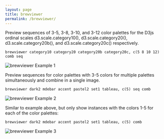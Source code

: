 ```yaml
---
layout: page
title: brewviewer
permalink: /brewviewer/
---
```


Preview sequences of 3-5, 3-8, 3-10, and 3-12 color palettes for the D3js ordinal scales 
d3.scale.category10(), d3.scale.category20(), d3.scale.category20b(), and d3.scale.category20c() 
respectively.  

```
brewviewer category10 category20 category20b category20c, c(5 8 10 12)  comb seq
```
![brewviewer Example 1](../img/brewviewerex1.png)


Preview sequences for color palettes with 3-5 colors for multiple palettes simultaneously and combine in a single image.
```
brewviewer dark2 mdebar accent pastel2 set1 tableau, c(5) seq comb
```
![brewviewer Example 2](../img/brewviewerex2.png)

Similar to example above, but only show instances with the colors 1-5 for each of the color palettes:
``` 
brewviewer dark2 mdebar accent pastel2 set1 tableau, c(5) comb
```
![brewviewer Example 3](../img/brewviewerex3.png)